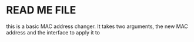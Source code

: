 # READ ME FILE

this is a basic MAC address changer. It takes two arguments, the new MAC address and the interface to apply it to
